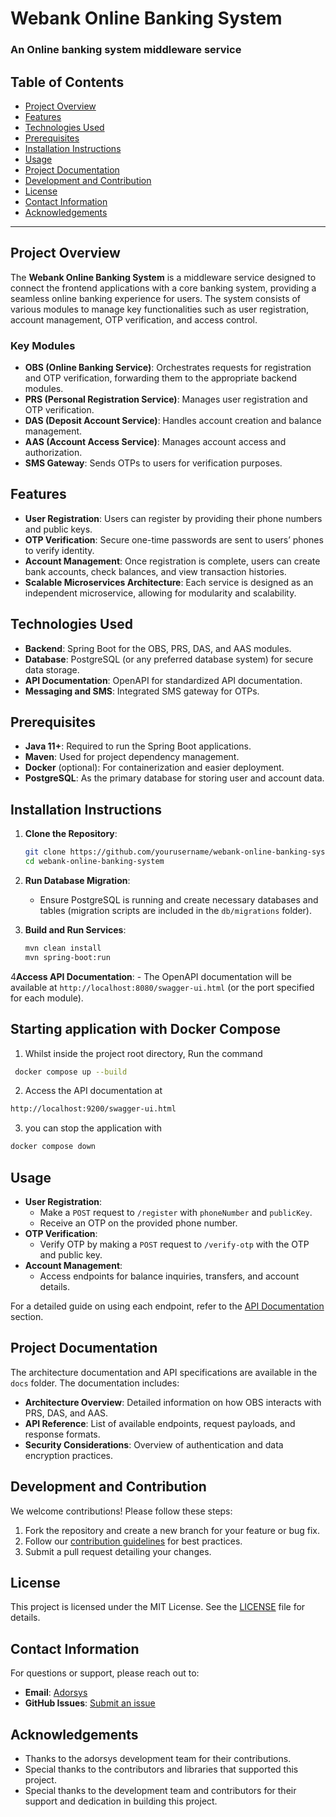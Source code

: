 # Webank Online Banking System
###  An Online banking system middleware service
## Table of Contents
- [Project Overview](#project-overview)
- [Features](#features)
- [Technologies Used](#technologies-used)
- [Prerequisites](#prerequisites)
- [Installation Instructions](#installation-instructions)
- [Usage](#usage)
- [Project Documentation](#project-documentation)
- [Development and Contribution](#development-and-contribution)
- [License](#license)
- [Contact Information](#contact-information)
- [Acknowledgements](#acknowledgements)

---

## Project Overview

The **Webank Online Banking System** is a middleware service designed to connect the frontend applications with a core banking system, providing a seamless online banking experience for users. The system consists of various modules to manage key functionalities such as user registration, account management, OTP verification, and access control. 

### Key Modules
- **OBS (Online Banking Service)**: Orchestrates requests for registration and OTP verification, forwarding them to the appropriate backend modules.
- **PRS (Personal Registration Service)**: Manages user registration and OTP verification.
- **DAS (Deposit Account Service)**: Handles account creation and balance management.
- **AAS (Account Access Service)**: Manages account access and authorization.
- **SMS Gateway**: Sends OTPs to users for verification purposes.

## Features
- **User Registration**: Users can register by providing their phone numbers and public keys.
- **OTP Verification**: Secure one-time passwords are sent to users’ phones to verify identity.
- **Account Management**: Once registration is complete, users can create bank accounts, check balances, and view transaction histories.
- **Scalable Microservices Architecture**: Each service is designed as an independent microservice, allowing for modularity and scalability.

## Technologies Used
- **Backend**: Spring Boot for the OBS, PRS, DAS, and AAS modules.
- **Database**: PostgreSQL (or any preferred database system) for secure data storage.
- **API Documentation**: OpenAPI for standardized API documentation.
- **Messaging and SMS**: Integrated SMS gateway for OTPs.

## Prerequisites
- **Java 11+**: Required to run the Spring Boot applications.
- **Maven**: Used for project dependency management.
- **Docker** (optional): For containerization and easier deployment.
- **PostgreSQL**: As the primary database for storing user and account data.

## Installation Instructions
1. **Clone the Repository**:
    ```bash
    git clone https://github.com/yourusername/webank-online-banking-system.git
    cd webank-online-banking-system
    ```
2. **Run Database Migration**:
    - Ensure PostgreSQL is running and create necessary databases and tables (migration scripts are included in the `db/migrations` folder).

3. **Build and Run Services**:
    ```bash
    mvn clean install
    mvn spring-boot:run
    ```
4**Access API Documentation**:
    - The OpenAPI documentation will be available at `http://localhost:8080/swagger-ui.html` (or the port specified for each module).

## Starting application with Docker Compose

1. Whilst inside the project root directory, Run the command 
```bash
 docker compose up --build 
 ```
2. Access the API documentation at 
```bash
http://localhost:9200/swagger-ui.html
```
3. you can stop the application with 
```bash
docker compose down
```

## Usage
- **User Registration**:
    - Make a `POST` request to `/register` with `phoneNumber` and `publicKey`.
    - Receive an OTP on the provided phone number.
- **OTP Verification**:
    - Verify OTP by making a `POST` request to `/verify-otp` with the OTP and public key.
- **Account Management**:
    - Access endpoints for balance inquiries, transfers, and account details.

For a detailed guide on using each endpoint, refer to the [API Documentation](#project-documentation) section.

## Project Documentation
The architecture documentation and API specifications are available in the `docs` folder. The documentation includes:
- **Architecture Overview**: Detailed information on how OBS interacts with PRS, DAS, and AAS.
- **API Reference**: List of available endpoints, request payloads, and response formats.
- **Security Considerations**: Overview of authentication and data encryption practices.

## Development and Contribution
We welcome contributions! Please follow these steps:
1. Fork the repository and create a new branch for your feature or bug fix.
2. Follow our [contribution guidelines](CONTRIBUTING.md) for best practices.
3. Submit a pull request detailing your changes.

## License
This project is licensed under the MIT License. See the [LICENSE](LICENSE) file for details.

## Contact Information
For questions or support, please reach out to:
- **Email**: [Adorsys](fpo@adorsys.de)
- **GitHub Issues**: [Submit an issue](https://github.com/ADORSYS-GIS/webank/issues)

## Acknowledgements
- Thanks to the adorsys development team for their contributions.
- Special thanks to the contributors and libraries that supported this project.
- Special thanks to the development team and contributors for their support and dedication in building this project.
